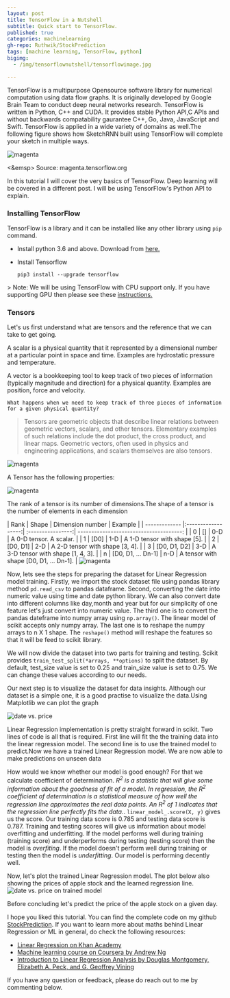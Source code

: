 ```yaml
---
layout: post
title: TensorFlow in a Nutshell
subtitle: Quick start to TensorFlow.
published: true
categories: machinelearning
gh-repo: Ruthwik/StockPrediction
tags: [machine learning, TensorFlow, python]
bigimg:
  - /img/tensorflownutshell/tensorflowimage.jpg

---
```


<div class="text-justify">
<p>TensorFlow is a multipurpose Opensource software library for numerical computation using data flow graphs. It is originally developed by Google Brain Team to conduct deep neural networks research. TensorFlow is written in Python, C++ and CUDA. It provides stable Python API,C APIs and without backwards compatability gaurantee  C++, Go, Java, JavaScript and Swift. TensorFlow is applied in a wide variety of domains as well.The following figure shows how SketchRNN built using TensorFlow will complete your sketch in multiple ways.
</p>

<img src="/img/tensorflownutshell/magenta.gif" alt="magenta"/>
<p> <&emsp> Source: magenta.tensorflow.org </p>


<p> In this tutorial I	will cover the very	basics of TensorFlow. Deep learning will be covered in a different post. I will be using TensorFlow's Python API to explain.	

<h3>Installing TensorFlow</h3> 
<p>TensorFlow is a library and it can be installed like any other library using <code>pip</code> command.
<ul>
  <li>Install python 3.6 and above. Download from <a href="https://www.python.org/downloads//">here.</a></p></li>
  <li>Install Tensorflow <pre><code>pip3 install --upgrade tensorflow</code></pre></li>
</ul>
</p>
> Note: We will be using TensorFlow with CPU support only. If you have supporting GPU then please see these <a href="https://www.tensorflow.org/install/">instructions.</a>


<h3>Tensors</h3> 
<p>Let's us first understand what are tensors and the reference that we can take to get going.</p>
<p>A scalar is a physical quantity that it represented by a dimensional number
at a particular point in space and time. Examples are hydrostatic pressure
and temperature.</p>
<p>A vector is a bookkeeping tool to keep track of two pieces of information
(typically magnitude and direction) for a physical quantity. Examples are
position, force and velocity.
</p>
<p>
<code>What happens when we need to keep track of three pieces of information
for a given physical quantity?</code>
</p>

> Tensors are geometric objects that describe linear relations between geometric vectors, scalars, and other tensors. Elementary examples of such relations include the dot product, the cross product, and linear maps. Geometric vectors, often used in physics and engineering applications, and scalars themselves are also tensors.

<img src="/img/tensorflownutshell/tensors.png" alt="magenta"/>

<p>
A Tensor has the following properties:
</p> 
<img src="/img/tensorflownutshell/tensor_rank.jpg" alt="magenta"/>

<p>
The rank of a tensor is its number of dimensions.The shape of a tensor is the number of elements in each dimension
</p>
| Rank          | Shape              | Dimension number  | Example                                 |
| ------------- |:------------------:| :----------------:| --------------------------------------: |
| 0             | []                 | 	0-D  			 | A 0-D tensor. A scalar.                 |
| 1             | [D0]               | 	1-D 			 | A 1-D tensor with shape [5].            |
| 2             | [D0, D1]           | 	2-D 			 | A 2-D tensor with shape [3, 4].         |
| 3             | [D0, D1, D2]       | 	3-D 			 | A 3-D tensor with shape [1, 4, 3].      |
| n             | [D0, D1, ... Dn-1] | 	n-D  			 | A tensor with shape [D0, D1, ... Dn-1]. |

<img src="/img/tensorflownutshell/tensor_scalar_vector.jpg" alt="magenta"/>
<p>

</p>


<p>Now, lets see the steps for preparing the dataset for Linear Regression model training. 
Firstly, we import the stock dataset file using pandas library method <code>pd.read_csv</code> to pandas dataframe. 
Second, converting the date into numeric value using time and date python library. We can also convert date into different columns like day,month and year
 but for our simplicity of one feature let's just convert into numeric value. 
 The third one is to convert the pandas dateframe into numpy array using <code>np.array()</code>. The linear model of scikit accepts only numpy array.
 The last one is to reshape the numpy arrays to n X 1 shape. The <code>reshape()</code> method will reshape the features so that it will be feed to scikit library. 
<script src="https://gist.github.com/Ruthwik/1f6153eef33cf30a20693ce1101a80d7.js"></script>
</p>	

<p>We will now divide the dataset into two parts for training and testing. Scikit provides <code>train_test_split(*arrays, **options)</code> to split the dataset.
By default, test_size value is set to 0.25 and train_size value is set to 0.75. We can change these values according to our needs.
<script src="https://gist.github.com/Ruthwik/c5e09ec6b1ddf56873847071dbaff058.js"></script>
</p>

<p>Our next step is to visualize the dataset for data insights. Although our dataset is a simple one, it is a good practise to visualize the data.Using Matplotlib we can plot the graph</p>
<img src="/img/stockdataset_visualize.png" alt="date vs. price"/>

<p>Linear Regression implementation is pretty straight forward in scikit. 
Two lines of code is all that is required. First line will fit the the training data into the linear regression model. 
The second line is to use the trained model to predict.Now we have a trained Linear Regression model. We are now able to make predictions on unseen data
<script src="https://gist.github.com/Ruthwik/d93ddba6dedda504789796718967901d.js"></script>
</p>
<p>
How would we know whether our model is good enough? For that we calculate coefficient of determination.
<i>R<sup>2</sup> is a statistic that will give some information about the goodness of fit of a model. 
In regression, the R<sup>2</sup>  coefficient of determination is a statistical measure of how well the regression line approximates the real data points. 
An R<sup>2</sup> of 1 indicates that the regression line perfectly fits the data.</i>. <code>linear_model_.score(X, y)</code> gives us the score. 
Our training data score is 0.785 and testing data score is 0.787. Training and testing scores will give us information about model overfitting and underfitting.
If the model performs well during training (training score) and underperforms during testing (testing score) then the model is <i>overfiting</i>. If the model doesn't perform 
well during training or testing then the model is <i>underfitting</i>. Our model is performing decently well.
<script src="https://gist.github.com/Ruthwik/ff7c9a36a21461955a0c24ba76eec3c8.js"></script>
</p>
<p>
Now, let's plot the trained Linear Regression model. The plot below also showing the prices of apple stock and the learned regression line.
<script src="https://gist.github.com/Ruthwik/3c274894527354c8948a19aac44d84aa.js"></script>

<img src="/img/trained_model.png" alt="date vs. price on trained model"/>
</p>
<p>
Before concluding let's predict the price of the apple stock on a given day. 
<script src="https://gist.github.com/Ruthwik/331de409f77d68147353978fbbc08844.js"></script>
</p>
<p>I hope you liked this tutorial. You can find the complete code on my github <a href="https://github.com/Ruthwik/StockPrediction">StockPrediction</a>. 
If you want to learn more about maths behind Linear Regression or ML in general, do check the following resources:  
	<ul>
      <li><a href="https://www.khanacademy.org/math/probability/regression/regression-correlation/v/regression-line-example">Linear Regression on Khan Academy</a></li>
      <li><a href="https://www.coursera.org/learn/machine-learning">Machine learning course on Coursera by Andrew Ng</a></li>
      <li><a href="http://eu.wiley.com/WileyCDA/WileyTitle/productCd-0470542810.html">Introduction to Linear Regression Analysis by Douglas Montgomery, Elizabeth A. Peck, and G. Geoffrey Vining</a></li>
  	</ul> 
</p>
<p>If you have any question or feedback, please do reach out to me by commenting below.</p>


</div>

